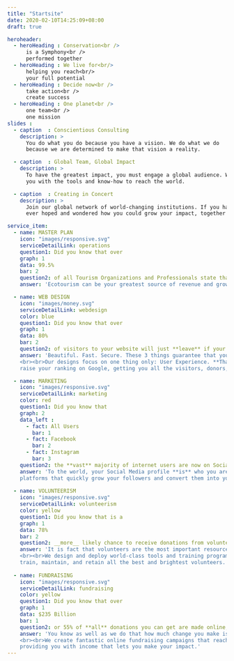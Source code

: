 ```yaml
---
title: "Startsite"
date: 2020-02-10T14:25:09+08:00
draft: true

heroheader:
  - heroHeading : Conservation<br />
      is a Symphony<br />
      performed together
  - heroHeading : We live for<br/>
      helping you reach<br/>
      your full potential
  - heroHeading : Decide now<br />
      take action<br />
      create success
  - heroHeading : One planet<br />
      one team<br />
      one mission
slides :
  - caption  : Conscientious Consulting
    description: >
      You do what you do because you have a vision. We do what we do
      because we are determined to make that vision a reality.

  - caption  : Global Team, Global Impact
    description: >
      To have the greatest impact, you must engage a global audience. We are here to provide 
      you with the tools and know-how to reach the world.

  - caption  : Creating in Concert
    description: >
      Join our global network of world-changing institutions. If you have
      ever hoped and wondered how you could grow your impact, together we will do just that.

service_item: 
  - name: MASTER PLAN
    icon: "images/responsive.svg"
    serviceDetailLink: operations
    question1: Did you know that over
    graph: 1
    data: 99.5% 
    bar: 2
    question2: of all Tourism Organizations and Professionals state that Ecotourism is a **rapidly** growing industry?
    answer: 'Ecotourism can be your greatest source of revenue and growth, but ONLY if you plan it well.<br><br>We create internationally recognized Ecotourism Management Plans that expertly guide your tourism growth, vastly raising your number of tourists and investments.'

  - name: WEB DESIGN
    icon: "images/money.svg"
    serviceDetailLink: webdesign
    color: blue
    question1: Did you know that over
    graph: 1
    data: 80% 
    bar: 2
    question2: of visitors to your website will just **leave** if your website is not secure or takes longer than 3 seconds to load?
    answer: 'Beautiful. Fast. Secure. These 3 things guarantee that you and your goals are never forgotten. 
    <br><br>Our designs focus on one thing only: User Experience. **That** is how you
    raise your ranking on Google, getting you all the visitors, donors, and volunteers you need.'

  - name: MARKETING
    icon: "images/responsive.svg"
    serviceDetailLink: marketing
    color: red
    question1: Did you know that
    graph: 2
    data_left :
      - fact: All Users
        bar: 1
      - fact: Facebook
        bar: 2
      - fact: Instagram
        bar: 3
    question2: the **vast** majority of internet users are now on Social Media, using it to donate, volunteer, and plan where to travel?
    answer: 'To the world, your Social Media profile **is** who you are and what you do. Use it well.<br><br>We design Social Media profiles on all 
    platforms that quickly grow your followers and convert them into your greatest supporters as visitors, volunteers, and donors.'
 
  - name: VOLUNTEERISM
    icon: "images/responsive.svg"
    serviceDetailLink: volunteerism
    color: yellow
    question1: Did you know that is a
    graph: 1
    data: 78%
    bar: 2
    question2: __more__ likely chance to receive donations from volunteers than non-volunteers?
    answer: 'It is fact that volunteers are the most important resource for the success of your cause. 
    <br><br>We design and deploy world-class tools and training programs that guarantee that you attain,
    train, maintain, and retain all the best and brightest volunteers.'
 
  - name: FUNDRAISING
    icon: "images/responsive.svg"
    serviceDetailLink: fundraising
    color: yellow
    question1: Did you know that over
    graph: 1
    data: $235 Billion
    bar: 1
    question2: or 55% of **all** donations you can get are made online, mainly through Social Media and your website?
    answer: 'You know as well as we do that how much change you make is **directly** tied to funding. 
    <br><br>We create fantastic online fundraising campaigns that reach donors and investors all over the world, 
    providing you with income that lets you make your impact.'
---
```


